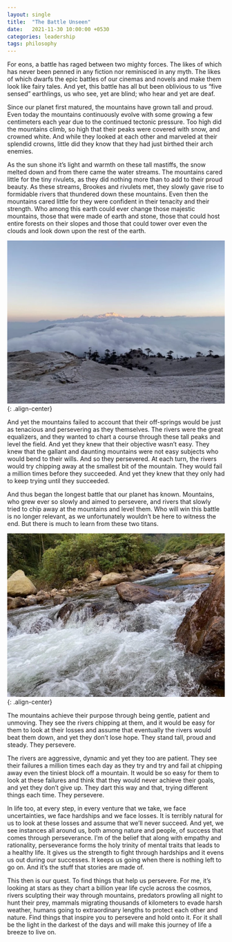 ```yaml
---
layout: single
title:  "The Battle Unseen"
date:   2021-11-30 10:00:00 +0530
categories: leadership
tags: philosophy
---
```


For eons, a battle has raged between two mighty forces. The likes of which has never been penned in any fiction nor reminisced in any myth. The likes of which dwarfs the epic battles of our cinemas and novels and make them look like fairy tales. And yet, this battle has all but been oblivious to us “five sensed” earthlings, us who see, yet are blind; who hear and yet are deaf.

Since our planet first matured, the mountains have grown tall and proud. Even today the mountains continuously evolve with some growing a few centimeters each year due to the continued tectonic pressure. Too high did the mountains climb, so high that their peaks were covered with snow, and crowned white. And while they looked at each other and marveled at their splendid crowns, little did they know that they had just birthed their arch enemies.

As the sun shone it’s light and warmth on these tall mastiffs, the snow melted down and from there came the water streams. The mountains cared little for the tiny rivulets, as they did nothing more than to add to their proud beauty. As these streams, Brookes and rivulets met, they slowly gave rise to formidable rivers that thundered down these mountains. Even then the mountains cared little for they were confident in their tenacity and their strength. Who among this earth could ever change those majestic mountains, those that were made of earth and stone, those that could host entire forests on their slopes and those that could tower over even the clouds and look down upon the rest of the earth.

![The Sleeping Buddha](/assets/images/2021-11-30/01.webp){: .align-center}

And yet the mountains failed to account that their off-springs would be just as tenacious and persevering as they themselves. The rivers were the great equalizers, and they wanted to chart a course through these tall peaks and level the field. And yet they knew that their objective wasn’t easy. They knew that the gallant and daunting mountains were not easy subjects who would bend to their wills. And so they persevered. At each turn, the rivers would try chipping away at the smallest bit of the mountain. They would fail a million times before they succeeded. And yet they knew that they only had to keep trying until they succeeded.

And thus began the longest battle that our planet has known. Mountains, who grew ever so slowly and aimed to persevere, and rivers that slowly tried to chip away at the mountains and level them. Who will win this battle is no longer relevant, as we unfortunately wouldn’t be here to witness the end. But there is much to learn from these two titans.

![Stream](/assets/images/2021-11-30/02.webp){: .align-center}

The mountains achieve their purpose through being gentle, patient and unmoving. They see the rivers chipping at them, and it would be easy for them to look at their losses and assume that eventually the rivers would beat them down, and yet they don’t lose hope. They stand tall, proud and steady. They persevere.

The rivers are aggressive, dynamic and yet they too are patient. They see their failures a million times each day as they try and try and fail at chipping away even the tiniest block off a mountain. It would be so easy for them to look at these failures and think that they would never achieve their goals, and yet they don’t give up. They dart this way and that, trying different things each time. They persevere.

In life too, at every step, in every venture that we take, we face uncertainties, we face hardships and we face losses. It is terribly natural for us to look at these losses and assume that we’ll never succeed. And yet, we see instances all around us, both among nature and people, of success that comes through perseverance. I’m of the belief that along with empathy and rationality, perseverance forms the holy trinity of mental traits that leads to a healthy life. It gives us the strength to fight through hardships and it evens us out during our successes. It keeps us going when there is nothing left to go on. And it’s the stuff that stories are made of.

This then is our quest. To find things that help us persevere. For me, it’s looking at stars as they chart a billion year life cycle across the cosmos, rivers sculpting their way through mountains, predators prowling all night to hunt their prey, mammals migrating thousands of kilometers to evade harsh weather, humans going to extraordinary lengths to protect each other and nature. Find things that inspire you to persevere and hold onto it. For it shall be the light in the darkest of the days and will make this journey of life a breeze to live on.